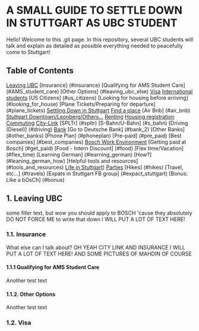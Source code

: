 <!-- toc -->
# A SMALL GUIDE TO SETTLE DOWN IN STUTTGART AS UBC STUDENT

Hello! Welcome to this .git page. In this repository, several UBC students will talk and explain as detailed as possible everything needed 
to peacefully come to Stuttgart! 

## Table of Contents  
[Leaving UBC](#leaving_ubc)
[Insurance] (#insurance)
[Qualifying for AMS Student Care] (#AMS_student_care)
[Other Options] (#leaving_ubc_else)
  [Visa](#visa)
    [International students](#international_visa)
    [US Citizens] (#us_citizens)
  [Looking for housing before arriving] (#looking_for_house)
  [Plane Tickets/Preparing for departure] (#plane_tickets)
[Settling Down in Stuttgart](#settling_stuttgart)
    [Find a place](#find_place)
      [Air Bnb] (#air_bnb)
      [Stuttgart Downtown/Leonberg/Others…](#stuttgart_lonberg)
      [Renting](#renting)
        [Housing registration](#house_registration)
      [Commuting](#commuting)
        [City-Link](#city_link)
        [SPLTr] (#spltr)
        [S-Bahn/U-Bahn] (#s_bahn)
        [Driving (Diesel)] (#driving)
      [Bank](#bank)
        [Go to Deutsche Bank] (#bank_2)
        [Other Banks] (#other_banks)
      [Phone Plan] (#phoneplan)
        [Pre-paid] (#pre_paid)
        [Best companies] (#best_companies)
[Bosch Work Environment](#work_environment)
  [Getting paid at Bosch] (#get_paid)
  [Food - Intern Discount] (#food)
  [Flex time/Vacation] (#flex_time)
[Learning German] (#learning_german)
  [How?] (#leaning_german_how)
  [Helpful tools and resources] (#tools_and_resources)
[Life in Stuttgart](#life_in_stuttgart))
  [Parties](#parties)
  [Hikes] (#hikes)
  [Travel, etc…] (#travels)
  [Expats in Stuttgart FB group] (#expact_stuttgart)
[Bonus: Like a bOsCh] (#bonus)

<a name = "leaving_ubc"/> 

## 1. Leaving UBC

some filler text, but wow you should apply to BOSCH 'cause they absolutely DO NOT FORCE ME to write that down
 I WILL PUT A LOT OF TEXT HERE!
 
<a name = "insurance"/> 
  
  ### 1.1. Insurance

What else can I talk about? OH YEAH CITY LINK AND INSURANCE
I WILL PUT A LOT OF TEXT HERE! AND SOME PICTURES OF MAHDIN OF COURSE

<a name = "AMS_student_care/">
  
  #### 1.1.1 Qualifying for AMS Student Care
  
Another test text

<a name = "leaving_ubc_else/">
  
  #### 1.1.2. Other Options
  
Another test text

<a name = "visa/">
  
  ### 1.2. Visa


